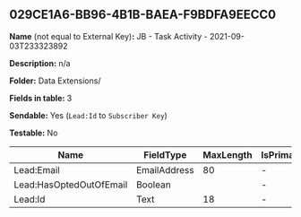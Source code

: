 ## 029CE1A6-BB96-4B1B-BAEA-F9BDFA9EECC0

**Name** (not equal to External Key)**:** JB - Task Activity - 2021-09-03T233323892

**Description:** n/a

**Folder:** Data Extensions/

**Fields in table:** 3

**Sendable:** Yes (`Lead:Id` to `Subscriber Key`)

**Testable:** No

| Name | FieldType | MaxLength | IsPrimaryKey | IsNullable | DefaultValue |
| --- | --- | --- | --- | --- | --- |
| Lead:Email | EmailAddress | 80 | - | + |  |
| Lead:HasOptedOutOfEmail | Boolean |  | - | + | False |
| Lead:Id | Text | 18 | - | - |  |
